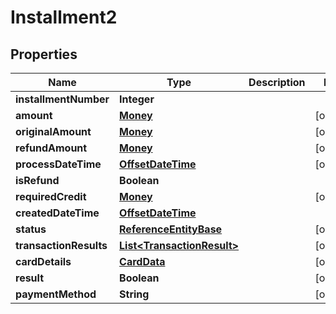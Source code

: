 
# Installment2

## Properties
Name | Type | Description | Notes
------------ | ------------- | ------------- | -------------
**installmentNumber** | **Integer** |  | 
**amount** | [**Money**](Money.md) |  |  [optional]
**originalAmount** | [**Money**](Money.md) |  |  [optional]
**refundAmount** | [**Money**](Money.md) |  |  [optional]
**processDateTime** | [**OffsetDateTime**](OffsetDateTime.md) |  |  [optional]
**isRefund** | **Boolean** |  | 
**requiredCredit** | [**Money**](Money.md) |  |  [optional]
**createdDateTime** | [**OffsetDateTime**](OffsetDateTime.md) |  | 
**status** | [**ReferenceEntityBase**](ReferenceEntityBase.md) |  |  [optional]
**transactionResults** | [**List&lt;TransactionResult&gt;**](TransactionResult.md) |  |  [optional]
**cardDetails** | [**CardData**](CardData.md) |  |  [optional]
**result** | **Boolean** |  |  [optional]
**paymentMethod** | **String** |  |  [optional]



